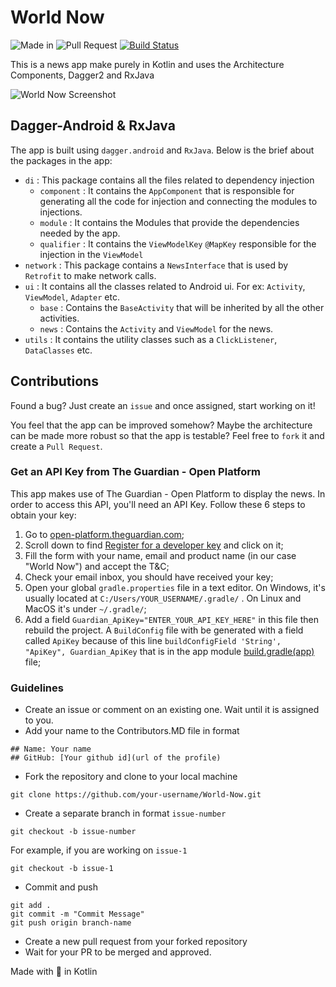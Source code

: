 # World Now
![Made in](https://img.shields.io/badge/made%20in-kotlin-blue.svg)
![Pull Request](https://img.shields.io/badge/pull--request-welcome-green.svg)
[![Build Status](https://travis-ci.org/nikhilbansal97/World-Now.svg?branch=master)](https://travis-ci.org/nikhilbansal97/World-Now)

This is a news app make purely in Kotlin and uses the Architecture Components, Dagger2 and RxJava

![World Now Screenshot](https://media.giphy.com/media/5tmsrWiWlQR6MlyjZS/giphy.gif)

## Dagger-Android & RxJava

The app is built using `dagger.android` and `RxJava`. Below is the brief about the packages in the app:
  * `di` : This package contains all the files related to dependency injection
    * `component` : It contains the `AppComponent` that is responsible for generating all the code for injection and connecting the modules to injections.
    * `module` : It contains the Modules that provide the dependencies needed by the app.
    * `qualifier` : It contains the `ViewModelKey` `@MapKey` responsible for the injection in the `ViewModel`
  * `network` : This package contains a `NewsInterface` that is used by `Retrofit` to make network calls.
  * `ui` : It contains all the classes related to Android ui. For ex: `Activity`, `ViewModel`, `Adapter` etc.
    * `base` : Contains the `BaseActivity` that will be inherited by all the other activities.
    * `news` : Contains the `Activity` and `ViewModel` for the news.
  * `utils` : It contains the utility classes such as a `ClickListener`, `DataClasses` etc.

## Contributions

Found a bug? Just create an `issue` and once assigned, start working on it!

You feel that the app can be improved somehow? Maybe the architecture can be made more robust so that the app is testable? Feel free to `fork` it and create a `Pull Request`.

### Get an API Key from The Guardian - Open Platform
This app makes use of The Guardian - Open Platform to display the news. In order to access this API,
 you'll need an API Key. Follow these 6 steps to obtain your key:

1. Go to [open-platform.theguardian.com](https://open-platform.theguardian.com/);
2. Scroll down to find [Register for a developer key](https://bonobo.capi.gutools.co.uk/register/developer)
 and click on it;
3. Fill the form with your name, email and product name (in our case "World Now") and accept the T&C;
4. Check your email inbox, you should have received your key;
5. Open your global `gradle.properties` file in a text editor. On Windows, it's usually located at
 `C:/Users/YOUR_USERNAME/.gradle/` . On Linux and MacOS it's under `~/.gradle/`;
6. Add a field `Guardian_ApiKey="ENTER_YOUR_API_KEY_HERE"` in this file then rebuild the project.
 A `BuildConfig` file with be generated with a field called `ApiKey`
 because of this line `buildConfigField 'String', "ApiKey", Guardian_ApiKey` that is in the app
  module [build.gradle(app)](app/build.gradle) file;

### Guidelines
* Create an issue or comment on an existing one. Wait until it is assigned to you.
* Add your name to the Contributors.MD file in format
```
## Name: Your name
## GitHub: [Your github id](url of the profile)
```
* Fork the repository and clone to your local machine
```
git clone https://github.com/your-username/World-Now.git
```
* Create a separate branch in format `issue-number`
```
git checkout -b issue-number
```
For example, if you are working on `issue-1`
```
git checkout -b issue-1
```
* Commit and push
```
git add .
git commit -m "Commit Message"
git push origin branch-name
```
* Create a new pull request from your forked repository
* Wait for your PR to be merged and approved.


Made with 💙 in Kotlin
